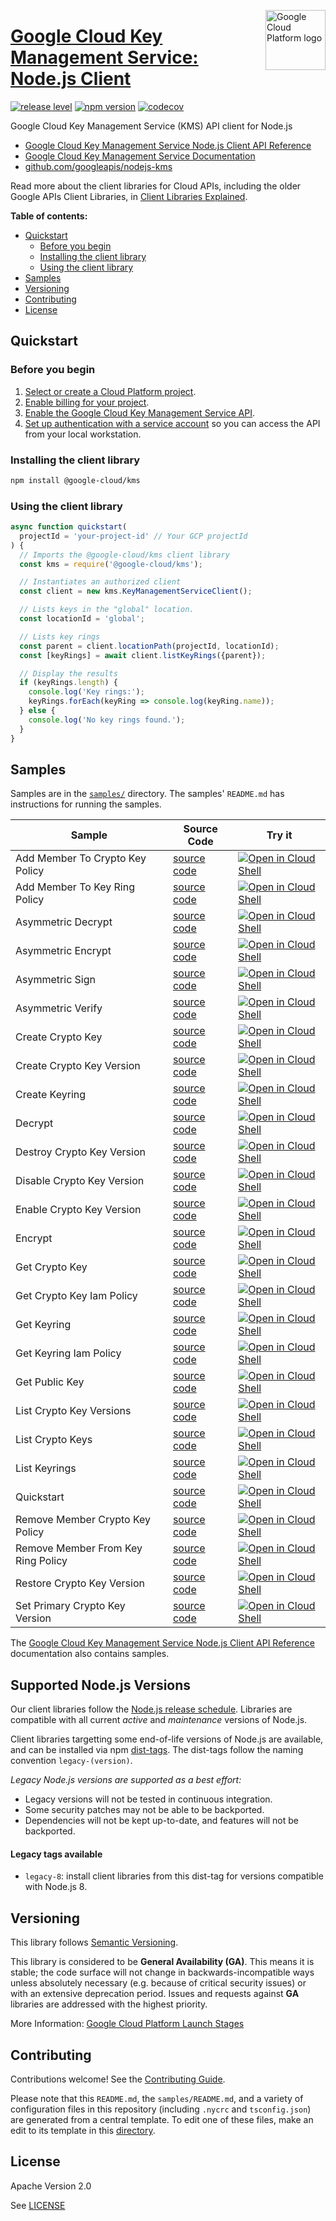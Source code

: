 [//]: # "This README.md file is auto-generated, all changes to this file will be lost."
[//]: # "To regenerate it, use `python -m synthtool`."
<img src="https://avatars2.githubusercontent.com/u/2810941?v=3&s=96" alt="Google Cloud Platform logo" title="Google Cloud Platform" align="right" height="96" width="96"/>

# [Google Cloud Key Management Service: Node.js Client](https://github.com/googleapis/nodejs-kms)

[![release level](https://img.shields.io/badge/release%20level-general%20availability%20%28GA%29-brightgreen.svg?style=flat)](https://cloud.google.com/terms/launch-stages)
[![npm version](https://img.shields.io/npm/v/@google-cloud/kms.svg)](https://www.npmjs.org/package/@google-cloud/kms)
[![codecov](https://img.shields.io/codecov/c/github/googleapis/nodejs-kms/master.svg?style=flat)](https://codecov.io/gh/googleapis/nodejs-kms)




Google Cloud Key Management Service (KMS) API client for Node.js


* [Google Cloud Key Management Service Node.js Client API Reference][client-docs]
* [Google Cloud Key Management Service Documentation][product-docs]
* [github.com/googleapis/nodejs-kms](https://github.com/googleapis/nodejs-kms)

Read more about the client libraries for Cloud APIs, including the older
Google APIs Client Libraries, in [Client Libraries Explained][explained].

[explained]: https://cloud.google.com/apis/docs/client-libraries-explained

**Table of contents:**


* [Quickstart](#quickstart)
  * [Before you begin](#before-you-begin)
  * [Installing the client library](#installing-the-client-library)
  * [Using the client library](#using-the-client-library)
* [Samples](#samples)
* [Versioning](#versioning)
* [Contributing](#contributing)
* [License](#license)

## Quickstart

### Before you begin

1.  [Select or create a Cloud Platform project][projects].
1.  [Enable billing for your project][billing].
1.  [Enable the Google Cloud Key Management Service API][enable_api].
1.  [Set up authentication with a service account][auth] so you can access the
    API from your local workstation.

### Installing the client library

```bash
npm install @google-cloud/kms
```


### Using the client library

```javascript
async function quickstart(
  projectId = 'your-project-id' // Your GCP projectId
) {
  // Imports the @google-cloud/kms client library
  const kms = require('@google-cloud/kms');

  // Instantiates an authorized client
  const client = new kms.KeyManagementServiceClient();

  // Lists keys in the "global" location.
  const locationId = 'global';

  // Lists key rings
  const parent = client.locationPath(projectId, locationId);
  const [keyRings] = await client.listKeyRings({parent});

  // Display the results
  if (keyRings.length) {
    console.log('Key rings:');
    keyRings.forEach(keyRing => console.log(keyRing.name));
  } else {
    console.log('No key rings found.');
  }
}

```



## Samples

Samples are in the [`samples/`](https://github.com/googleapis/nodejs-kms/tree/master/samples) directory. The samples' `README.md`
has instructions for running the samples.

| Sample                      | Source Code                       | Try it |
| --------------------------- | --------------------------------- | ------ |
| Add Member To Crypto Key Policy | [source code](https://github.com/googleapis/nodejs-kms/blob/master/samples/addMemberToCryptoKeyPolicy.js) | [![Open in Cloud Shell][shell_img]](https://console.cloud.google.com/cloudshell/open?git_repo=https://github.com/googleapis/nodejs-kms&page=editor&open_in_editor=samples/addMemberToCryptoKeyPolicy.js,samples/README.md) |
| Add Member To Key Ring Policy | [source code](https://github.com/googleapis/nodejs-kms/blob/master/samples/addMemberToKeyRingPolicy.js) | [![Open in Cloud Shell][shell_img]](https://console.cloud.google.com/cloudshell/open?git_repo=https://github.com/googleapis/nodejs-kms&page=editor&open_in_editor=samples/addMemberToKeyRingPolicy.js,samples/README.md) |
| Asymmetric Decrypt | [source code](https://github.com/googleapis/nodejs-kms/blob/master/samples/asymmetricDecrypt.js) | [![Open in Cloud Shell][shell_img]](https://console.cloud.google.com/cloudshell/open?git_repo=https://github.com/googleapis/nodejs-kms&page=editor&open_in_editor=samples/asymmetricDecrypt.js,samples/README.md) |
| Asymmetric Encrypt | [source code](https://github.com/googleapis/nodejs-kms/blob/master/samples/asymmetricEncrypt.js) | [![Open in Cloud Shell][shell_img]](https://console.cloud.google.com/cloudshell/open?git_repo=https://github.com/googleapis/nodejs-kms&page=editor&open_in_editor=samples/asymmetricEncrypt.js,samples/README.md) |
| Asymmetric Sign | [source code](https://github.com/googleapis/nodejs-kms/blob/master/samples/asymmetricSign.js) | [![Open in Cloud Shell][shell_img]](https://console.cloud.google.com/cloudshell/open?git_repo=https://github.com/googleapis/nodejs-kms&page=editor&open_in_editor=samples/asymmetricSign.js,samples/README.md) |
| Asymmetric Verify | [source code](https://github.com/googleapis/nodejs-kms/blob/master/samples/asymmetricVerify.js) | [![Open in Cloud Shell][shell_img]](https://console.cloud.google.com/cloudshell/open?git_repo=https://github.com/googleapis/nodejs-kms&page=editor&open_in_editor=samples/asymmetricVerify.js,samples/README.md) |
| Create Crypto Key | [source code](https://github.com/googleapis/nodejs-kms/blob/master/samples/createCryptoKey.js) | [![Open in Cloud Shell][shell_img]](https://console.cloud.google.com/cloudshell/open?git_repo=https://github.com/googleapis/nodejs-kms&page=editor&open_in_editor=samples/createCryptoKey.js,samples/README.md) |
| Create Crypto Key Version | [source code](https://github.com/googleapis/nodejs-kms/blob/master/samples/createCryptoKeyVersion.js) | [![Open in Cloud Shell][shell_img]](https://console.cloud.google.com/cloudshell/open?git_repo=https://github.com/googleapis/nodejs-kms&page=editor&open_in_editor=samples/createCryptoKeyVersion.js,samples/README.md) |
| Create Keyring | [source code](https://github.com/googleapis/nodejs-kms/blob/master/samples/createKeyring.js) | [![Open in Cloud Shell][shell_img]](https://console.cloud.google.com/cloudshell/open?git_repo=https://github.com/googleapis/nodejs-kms&page=editor&open_in_editor=samples/createKeyring.js,samples/README.md) |
| Decrypt | [source code](https://github.com/googleapis/nodejs-kms/blob/master/samples/decrypt.js) | [![Open in Cloud Shell][shell_img]](https://console.cloud.google.com/cloudshell/open?git_repo=https://github.com/googleapis/nodejs-kms&page=editor&open_in_editor=samples/decrypt.js,samples/README.md) |
| Destroy Crypto Key Version | [source code](https://github.com/googleapis/nodejs-kms/blob/master/samples/destroyCryptoKeyVersion.js) | [![Open in Cloud Shell][shell_img]](https://console.cloud.google.com/cloudshell/open?git_repo=https://github.com/googleapis/nodejs-kms&page=editor&open_in_editor=samples/destroyCryptoKeyVersion.js,samples/README.md) |
| Disable Crypto Key Version | [source code](https://github.com/googleapis/nodejs-kms/blob/master/samples/disableCryptoKeyVersion.js) | [![Open in Cloud Shell][shell_img]](https://console.cloud.google.com/cloudshell/open?git_repo=https://github.com/googleapis/nodejs-kms&page=editor&open_in_editor=samples/disableCryptoKeyVersion.js,samples/README.md) |
| Enable Crypto Key Version | [source code](https://github.com/googleapis/nodejs-kms/blob/master/samples/enableCryptoKeyVersion.js) | [![Open in Cloud Shell][shell_img]](https://console.cloud.google.com/cloudshell/open?git_repo=https://github.com/googleapis/nodejs-kms&page=editor&open_in_editor=samples/enableCryptoKeyVersion.js,samples/README.md) |
| Encrypt | [source code](https://github.com/googleapis/nodejs-kms/blob/master/samples/encrypt.js) | [![Open in Cloud Shell][shell_img]](https://console.cloud.google.com/cloudshell/open?git_repo=https://github.com/googleapis/nodejs-kms&page=editor&open_in_editor=samples/encrypt.js,samples/README.md) |
| Get Crypto Key | [source code](https://github.com/googleapis/nodejs-kms/blob/master/samples/getCryptoKey.js) | [![Open in Cloud Shell][shell_img]](https://console.cloud.google.com/cloudshell/open?git_repo=https://github.com/googleapis/nodejs-kms&page=editor&open_in_editor=samples/getCryptoKey.js,samples/README.md) |
| Get Crypto Key Iam Policy | [source code](https://github.com/googleapis/nodejs-kms/blob/master/samples/getCryptoKeyIamPolicy.js) | [![Open in Cloud Shell][shell_img]](https://console.cloud.google.com/cloudshell/open?git_repo=https://github.com/googleapis/nodejs-kms&page=editor&open_in_editor=samples/getCryptoKeyIamPolicy.js,samples/README.md) |
| Get Keyring | [source code](https://github.com/googleapis/nodejs-kms/blob/master/samples/getKeyring.js) | [![Open in Cloud Shell][shell_img]](https://console.cloud.google.com/cloudshell/open?git_repo=https://github.com/googleapis/nodejs-kms&page=editor&open_in_editor=samples/getKeyring.js,samples/README.md) |
| Get Keyring Iam Policy | [source code](https://github.com/googleapis/nodejs-kms/blob/master/samples/getKeyringIamPolicy.js) | [![Open in Cloud Shell][shell_img]](https://console.cloud.google.com/cloudshell/open?git_repo=https://github.com/googleapis/nodejs-kms&page=editor&open_in_editor=samples/getKeyringIamPolicy.js,samples/README.md) |
| Get Public Key | [source code](https://github.com/googleapis/nodejs-kms/blob/master/samples/getPublicKey.js) | [![Open in Cloud Shell][shell_img]](https://console.cloud.google.com/cloudshell/open?git_repo=https://github.com/googleapis/nodejs-kms&page=editor&open_in_editor=samples/getPublicKey.js,samples/README.md) |
| List Crypto Key Versions | [source code](https://github.com/googleapis/nodejs-kms/blob/master/samples/listCryptoKeyVersions.js) | [![Open in Cloud Shell][shell_img]](https://console.cloud.google.com/cloudshell/open?git_repo=https://github.com/googleapis/nodejs-kms&page=editor&open_in_editor=samples/listCryptoKeyVersions.js,samples/README.md) |
| List Crypto Keys | [source code](https://github.com/googleapis/nodejs-kms/blob/master/samples/listCryptoKeys.js) | [![Open in Cloud Shell][shell_img]](https://console.cloud.google.com/cloudshell/open?git_repo=https://github.com/googleapis/nodejs-kms&page=editor&open_in_editor=samples/listCryptoKeys.js,samples/README.md) |
| List Keyrings | [source code](https://github.com/googleapis/nodejs-kms/blob/master/samples/listKeyrings.js) | [![Open in Cloud Shell][shell_img]](https://console.cloud.google.com/cloudshell/open?git_repo=https://github.com/googleapis/nodejs-kms&page=editor&open_in_editor=samples/listKeyrings.js,samples/README.md) |
| Quickstart | [source code](https://github.com/googleapis/nodejs-kms/blob/master/samples/quickstart.js) | [![Open in Cloud Shell][shell_img]](https://console.cloud.google.com/cloudshell/open?git_repo=https://github.com/googleapis/nodejs-kms&page=editor&open_in_editor=samples/quickstart.js,samples/README.md) |
| Remove Member Crypto Key Policy | [source code](https://github.com/googleapis/nodejs-kms/blob/master/samples/removeMemberCryptoKeyPolicy.js) | [![Open in Cloud Shell][shell_img]](https://console.cloud.google.com/cloudshell/open?git_repo=https://github.com/googleapis/nodejs-kms&page=editor&open_in_editor=samples/removeMemberCryptoKeyPolicy.js,samples/README.md) |
| Remove Member From Key Ring Policy | [source code](https://github.com/googleapis/nodejs-kms/blob/master/samples/removeMemberFromKeyRingPolicy.js) | [![Open in Cloud Shell][shell_img]](https://console.cloud.google.com/cloudshell/open?git_repo=https://github.com/googleapis/nodejs-kms&page=editor&open_in_editor=samples/removeMemberFromKeyRingPolicy.js,samples/README.md) |
| Restore Crypto Key Version | [source code](https://github.com/googleapis/nodejs-kms/blob/master/samples/restoreCryptoKeyVersion.js) | [![Open in Cloud Shell][shell_img]](https://console.cloud.google.com/cloudshell/open?git_repo=https://github.com/googleapis/nodejs-kms&page=editor&open_in_editor=samples/restoreCryptoKeyVersion.js,samples/README.md) |
| Set Primary Crypto Key Version | [source code](https://github.com/googleapis/nodejs-kms/blob/master/samples/setPrimaryCryptoKeyVersion.js) | [![Open in Cloud Shell][shell_img]](https://console.cloud.google.com/cloudshell/open?git_repo=https://github.com/googleapis/nodejs-kms&page=editor&open_in_editor=samples/setPrimaryCryptoKeyVersion.js,samples/README.md) |



The [Google Cloud Key Management Service Node.js Client API Reference][client-docs] documentation
also contains samples.

## Supported Node.js Versions

Our client libraries follow the [Node.js release schedule](https://nodejs.org/en/about/releases/).
Libraries are compatible with all current _active_ and _maintenance_ versions of
Node.js.

Client libraries targetting some end-of-life versions of Node.js are available, and
can be installed via npm [dist-tags](https://docs.npmjs.com/cli/dist-tag).
The dist-tags follow the naming convention `legacy-(version)`.

_Legacy Node.js versions are supported as a best effort:_

* Legacy versions will not be tested in continuous integration.
* Some security patches may not be able to be backported.
* Dependencies will not be kept up-to-date, and features will not be backported.

#### Legacy tags available

* `legacy-8`: install client libraries from this dist-tag for versions
  compatible with Node.js 8.

## Versioning

This library follows [Semantic Versioning](http://semver.org/).


This library is considered to be **General Availability (GA)**. This means it
is stable; the code surface will not change in backwards-incompatible ways
unless absolutely necessary (e.g. because of critical security issues) or with
an extensive deprecation period. Issues and requests against **GA** libraries
are addressed with the highest priority.





More Information: [Google Cloud Platform Launch Stages][launch_stages]

[launch_stages]: https://cloud.google.com/terms/launch-stages

## Contributing

Contributions welcome! See the [Contributing Guide](https://github.com/googleapis/nodejs-kms/blob/master/CONTRIBUTING.md).

Please note that this `README.md`, the `samples/README.md`,
and a variety of configuration files in this repository (including `.nycrc` and `tsconfig.json`)
are generated from a central template. To edit one of these files, make an edit
to its template in this
[directory](https://github.com/googleapis/synthtool/tree/master/synthtool/gcp/templates/node_library).

## License

Apache Version 2.0

See [LICENSE](https://github.com/googleapis/nodejs-kms/blob/master/LICENSE)

[client-docs]: https://googleapis.dev/nodejs/kms/latest
[product-docs]: https://cloud.google.com/kms
[shell_img]: https://gstatic.com/cloudssh/images/open-btn.png
[projects]: https://console.cloud.google.com/project
[billing]: https://support.google.com/cloud/answer/6293499#enable-billing
[enable_api]: https://console.cloud.google.com/flows/enableapi?apiid=kms.googleapis.com
[auth]: https://cloud.google.com/docs/authentication/getting-started
